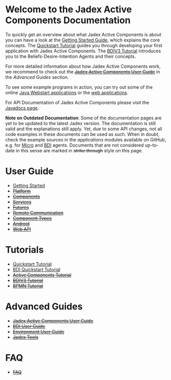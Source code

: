 # Welcome to the Jadex Active Components Documentation

To quickly get an overview about what Jadex Active Components is about you can have a look at the [Getting Started Guide](getting-started/getting-started.md), which explains the core concepts.
The [Quickstart Tutorial](tutorials/quickstart/01%20Introduction.md) guides you through developing your first application with Jadex Active Components.
The [BDIV3 Tutorial](tutorials/bdiv3/01%20Introduction.md) introduces you to the Beliefs-Desire-Intention Agents and their concepts.

For more detailed information about how Jadex Active Components work, we recommend to check out the ~~[Jadex Active Components User Guide](guides/ac/01%20Introduction.md)~~ in the *Advanced Guides* section.

To see some example programs in action, you can try out some of the online [Java Webstart applications](https://www.activecomponents.org/#/docs/examples) or the [web applications](https://www.activecomponents.org/jadex-applications-web/).

For API Documentation of Jadex Active Components please visit the [Javadocs page](https://download.actoron.com/docs/nightlies/latest/javadoc/).

**Note on Outdated Documentation**: Some of the documentation pages are yet to be updated to the latest Jadex version. The documentation is still valid and the explanations still apply. Yet, due to some API changes, not all code examples in these documents can be used as such. When in doubt, check the example sources in the *applications* modules available on GitHub, e.g. for [Micro](https://github.com/actoron/jadex/tree/master/applications/micro/src/main/java/jadex/micro) and [BDI](https://github.com/actoron/jadex/tree/master/applications/bdiv3/src/main/java/jadex/bdiv3) agents. Documents that are not considered up-to-date in this sense are marked in ~~strike through~~ style on this page.

# User Guide

  * [Getting Started](getting-started/getting-started.md)
  * ~~[Platform](platform/platform.md)~~
  * ~~[Components](components/components.md)~~
  * ~~[Services](services/services.md)~~
  * ~~[Futures](futures/futures.md)~~
  * ~~[Remote Communication](remote/remote.md)~~
  * ~~[Component Types](component-types/component-types.md)~~
  * ~~[Android](android/android.md)~~
  * ~~[Web API](webapi/webapi.md)~~

  <!--* [Simulation](simulation/simulation.md)-->

# Tutorials

 * [Quickstart Tutorial](tutorials/quickstart/01%20Introduction.md)
 * [BDI Quickstart Tutorial](tutorials/quickstart-bdi/01%20Introduction.md)
 * ~~[Active Components Tutorial](tutorials/ac/01%20Introduction.md)~~
 * ~~[BDIV3 Tutorial](tutorials/bdiv3/01%20Introduction.md)~~
 * ~~[BPMN Tutorial](tutorials/bpmn/01%20Introduction.md)~~

# Advanced Guides

 * ~~[Jadex Active Components User Guide](guides/ac/01%20Introduction.md)~~
 * ~~[BDI User Guide](guides/bdiv3/01%20Introduction.md)~~
 * ~~[Environment User Guide](guides/env/01%20Introduction.md)~~
 * ~~[Jadex Tools](tools/01%20Introduction.md)~~

# FAQ

 * ~~[FAQ](faq/faq.md)~~

